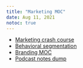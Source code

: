 ```yaml
---
title: "Marketing MOC"
date: Aug 11, 2021
notoc: true
---
```


- [Marketing crash course](notes/marketing-crash-course.md)
- [Behavioral segmentation](notes/behavioral-segmentation.md)
- [Branding MOC](notes/branding.md)
- [Podcast notes dump](notes/marketing-podcast-notes.md)